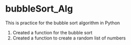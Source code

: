 # bubbleSort_Alg
This is practice for the bubble sort algorithm in Python

1. Created a function for the bubble sort
2. Created a function to create a random list of numbers 
